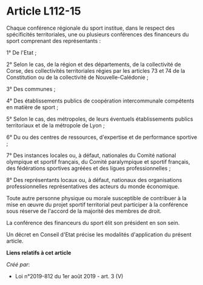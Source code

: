 # Article L112-15

Chaque conférence régionale du sport institue, dans le respect des spécificités territoriales, une ou plusieurs conférences
des financeurs du sport comprenant des représentants :

1° De l'Etat ;

2° Selon le cas, de la région et des départements, de la collectivité de Corse, des collectivités territoriales régies par
les articles 73 et 74 de la Constitution ou de la collectivité de Nouvelle-Calédonie ;

3° Des communes ;

4° Des établissements publics de coopération intercommunale compétents en matière de sport ;

5° Selon le cas, des métropoles, de leurs éventuels établissements publics territoriaux et de la métropole de Lyon ;

6° Du ou des centres de ressources, d'expertise et de performance sportive ;

7° Des instances locales ou, à défaut, nationales du Comité national olympique et sportif français, du Comité paralympique et
sportif français, des fédérations sportives agréées et des ligues professionnelles ;

8° Des représentants locaux ou, à défaut, nationaux des organisations professionnelles représentatives des acteurs du monde
économique.

Toute autre personne physique ou morale susceptible de contribuer à la mise en œuvre du projet sportif territorial peut
participer à la conférence sous réserve de l'accord de la majorité des membres de droit.

La conférence des financeurs du sport élit son président en son sein.

Un décret en Conseil d'Etat précise les modalités d'application du présent article.

**Liens relatifs à cet article**

_Créé par_:

  - Loi n°2019-812 du 1er août 2019 - art. 3 (V)

